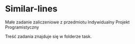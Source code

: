 # Similar-lines

Małe zadanie zaliczeniowe z przedmiotu Indywidualny Projekt Programistyczny  
  
Treść zadania znajduje się w folderze task.
